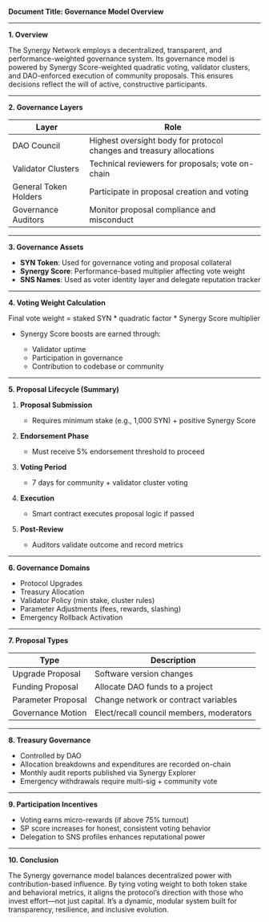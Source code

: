 **Document Title: Governance Model Overview**

---

**1. Overview**

The Synergy Network employs a decentralized, transparent, and performance-weighted governance system. Its governance model is powered by Synergy Score-weighted quadratic voting, validator clusters, and DAO-enforced execution of community proposals. This ensures decisions reflect the will of active, constructive participants.

---

**2. Governance Layers**

| Layer                 | Role                                                                 |
| --------------------- | -------------------------------------------------------------------- |
| DAO Council           | Highest oversight body for protocol changes and treasury allocations |
| Validator Clusters    | Technical reviewers for proposals; vote on-chain                     |
| General Token Holders | Participate in proposal creation and voting                          |
| Governance Auditors   | Monitor proposal compliance and misconduct                           |

---

**3. Governance Assets**

* **SYN Token**: Used for governance voting and proposal collateral
* **Synergy Score**: Performance-based multiplier affecting vote weight
* **SNS Names**: Used as voter identity layer and delegate reputation tracker

---

**4. Voting Weight Calculation**

Final vote weight = staked SYN \* quadratic factor \* Synergy Score multiplier

* Synergy Score boosts are earned through:

  * Validator uptime
  * Participation in governance
  * Contribution to codebase or community

---

**5. Proposal Lifecycle (Summary)**

1. **Proposal Submission**

   * Requires minimum stake (e.g., 1,000 SYN) + positive Synergy Score
2. **Endorsement Phase**

   * Must receive 5% endorsement threshold to proceed
3. **Voting Period**

   * 7 days for community + validator cluster voting
4. **Execution**

   * Smart contract executes proposal logic if passed
5. **Post-Review**

   * Auditors validate outcome and record metrics

---

**6. Governance Domains**

* Protocol Upgrades
* Treasury Allocation
* Validator Policy (min stake, cluster rules)
* Parameter Adjustments (fees, rewards, slashing)
* Emergency Rollback Activation

---

**7. Proposal Types**

| Type               | Description                              |
| ------------------ | ---------------------------------------- |
| Upgrade Proposal   | Software version changes                 |
| Funding Proposal   | Allocate DAO funds to a project          |
| Parameter Proposal | Change network or contract variables     |
| Governance Motion  | Elect/recall council members, moderators |

---

**8. Treasury Governance**

* Controlled by DAO
* Allocation breakdowns and expenditures are recorded on-chain
* Monthly audit reports published via Synergy Explorer
* Emergency withdrawals require multi-sig + community vote

---

**9. Participation Incentives**

* Voting earns micro-rewards (if above 75% turnout)
* SP score increases for honest, consistent voting behavior
* Delegation to SNS profiles enhances reputational power

---

**10. Conclusion**

The Synergy governance model balances decentralized power with contribution-based influence. By tying voting weight to both token stake and behavioral metrics, it aligns the protocol’s direction with those who invest effort—not just capital. It’s a dynamic, modular system built for transparency, resilience, and inclusive evolution.
